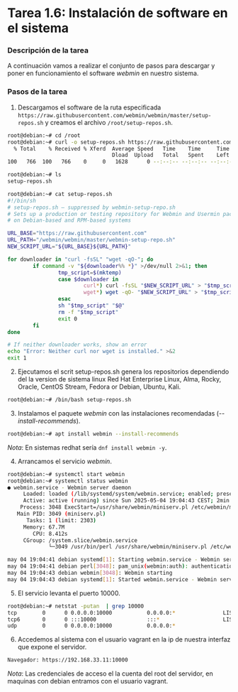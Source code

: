 # **Tarea 1.6: Instalación de software en el sistema**

### **Descripción de la tarea**

A continuación vamos a realizar el conjunto de pasos para descargar y poner en funcionamiento el software *webmin* en nuestro sistema.

### **Pasos de la tarea**

1. Descargamos el software de la ruta especificada `https://raw.githubusercontent.com/webmin/webmin/master/setup-repos.sh` y creamos el archivo `/root/setup-repos.sh`.
```bash
root@debian:~# cd /root
root@debian:~# curl -o setup-repos.sh https://raw.githubusercontent.com/webmin/webmin/master/setup-repos.sh
  % Total    % Received % Xferd  Average Speed   Time    Time     Time  Current
                                 Dload  Upload   Total   Spent    Left  Speed
100   766  100   766    0     0   1628      0 --:--:-- --:--:-- --:--:--  1633

root@debian:~# ls
setup-repos.sh

root@debian:~# cat setup-repos.sh 
#!/bin/sh
# setup-repos.sh — suppressed by webmin-setup-repo.sh
# Sets up a production or testing repository for Webmin and Usermin packages
# on Debian-based and RPM-based systems

URL_BASE="https://raw.githubusercontent.com"
URL_PATH="/webmin/webmin/master/webmin-setup-repo.sh"
NEW_SCRIPT_URL="${URL_BASE}${URL_PATH}"

for downloader in "curl -fsSL" "wget -qO-"; do
        if command -v "${downloader%% *}" >/dev/null 2>&1; then
                tmp_script=$(mktemp)
                case $downloader in
                        curl*) curl -fsSL "$NEW_SCRIPT_URL" > "$tmp_script" ;;
                        wget*) wget -qO- "$NEW_SCRIPT_URL" > "$tmp_script" ;;
                esac
                sh "$tmp_script" "$@"
                rm -f "$tmp_script"
                exit 0
        fi
done

# If neither downloader works, show an error
echo "Error: Neither curl nor wget is installed." >&2
exit 1
```

2. Ejecutamos el scrit setup-repos.sh genera los repositorios dependiendo del la version de sistema linux Red Hat Enterprise Linux, Alma, Rocky, Oracle, CentOS Stream, Fedora or Debian, Ubuntu, Kali.
```bash
root@debian:~# /bin/bash setup-repos.sh
```

3. Instalamos el paquete *webmin* con las instalaciones recomendadas (*--install-recommends*).
```bash
root@debian:~# apt install webmin --install-recommends
``` 

_*Nota*_: En sistemas redhat sería `dnf install webmin -y`.

4. Arrancamos el servicio *webmin*.
```bash
root@debian:~# systemctl start webmin
root@debian:~# systemctl status webmin
● webmin.service - Webmin server daemon
     Loaded: loaded (/lib/systemd/system/webmin.service; enabled; preset: enabled)
     Active: active (running) since Sun 2025-05-04 19:04:43 CEST; 2min 27s ago
    Process: 3048 ExecStart=/usr/share/webmin/miniserv.pl /etc/webmin/miniserv.conf (code=exited, status=0/SUCCESS)
   Main PID: 3049 (miniserv.pl)
      Tasks: 1 (limit: 2303)
     Memory: 67.7M
        CPU: 8.412s
     CGroup: /system.slice/webmin.service
             └─3049 /usr/bin/perl /usr/share/webmin/miniserv.pl /etc/webmin/miniserv.conf

may 04 19:04:41 debian systemd[1]: Starting webmin.service - Webmin server daemon...
may 04 19:04:41 debian perl[3048]: pam_unix(webmin:auth): authentication failure; logname= uid=0 euid=0 tty= ruser= rhost=  user=r>
may 04 19:04:43 debian webmin[3048]: Webmin starting
may 04 19:04:43 debian systemd[1]: Started webmin.service - Webmin server daemon.
```

5. El servicio levanta el puerto 10000.
```bash
root@debian:~# netstat -putan  | grep 10000
tcp        0      0 0.0.0.0:10000           0.0.0.0:*               LISTEN      3049/perl
tcp6       0      0 :::10000                :::*                    LISTEN      3049/perl
udp        0      0 0.0.0.0:10000           0.0.0.0:*                           3049/perl
```

6. Accedemos al sistema con el usuario vagrant en la ip de nuestra interfaz que expone el servidor.
```bash
Navegador: https://192.168.33.11:10000
```

_*Nota*_: Las credenciales de acceso el la cuenta del root del servidor, en maquinas con debian entramos con el usuario vagrant.